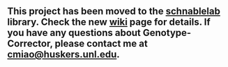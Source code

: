 ## This project has been moved to the [schnablelab](https://github.com/huskermiao/schnablelab) library. Check the new [wiki](https://github.com/freemao/schnablelab/wiki/GC) page for details. If you have any questions about Genotype-Corrector, please contact me at <cmiao@huskers.unl.edu>.
